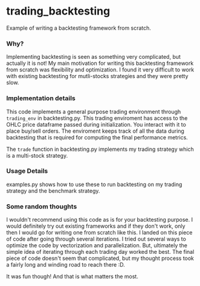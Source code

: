 # trading_backtesting
Example of writing a backtesting framework from scratch.

### Why?
Implementing backtesting is seen as something very complicated, but actually it is not! 
My main motivation for writing this backtesting framework from scratch was flexibility and optimization. 
I found it very difficult to work with existing backtesting for mutli-stocks strategies and they 
were pretty slow. 

### Implementation details
This code implements a general purpose trading environment through `trading_env` in backtesting.py.
This trading enviroment has access to the OHLC price dataframe passed during initialization. You interact with it 
to place buy/sell orders. The enviroment keeps track of all the data during backtesting that is required for computing
the final performance metrics.

The `trade` function in backtesting.py implements my trading strategy which is a multi-stock strategy.

### Usage Details
examples.py shows how to use these to run backtesting on my trading strategy and the benchmark strategy.

### Some random thoughts
I wouldn't recommend using this code as is for your backtesting purpose. I would definitely try out existing
frameworks and if they don't work, only then I would go for writing one from scratch like this. I landed on this piece of
code after going through several iterations. I tried out several ways to optimize the code by vectorization and
parallelization. But, ultimately the simple idea of iterating through each trading day worked the best. The final
piece of code doesn't seem that complicated, but my thought process took a fairly long and winding road to reach there :D.

It was fun though! And that is what matters the most.
